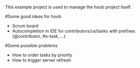 This example project is used to manage the hoob project itself.

#Some good ideas for hoob

- Scrum board
- Autocompletion in IDE for contributors/us/tasks with prefixes (@contributor, #a-task, ...)

#Some possible problems

- How to order tasks by priority
- How to trigger server refresh

